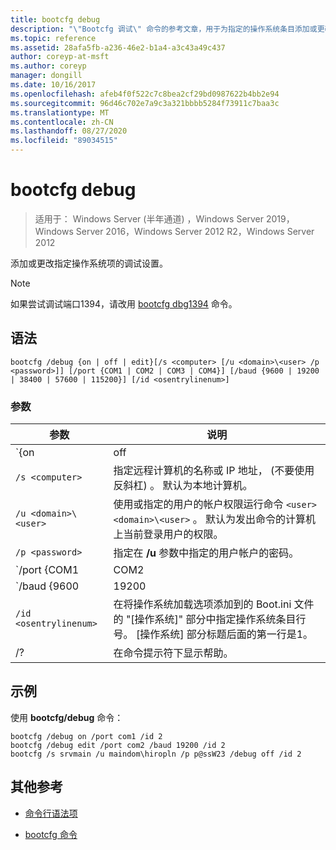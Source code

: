 ```yaml
---
title: bootcfg debug
description: "\"Bootcfg 调试\" 命令的参考文章，用于为指定的操作系统条目添加或更改调试设置。"
ms.topic: reference
ms.assetid: 28afa5fb-a236-46e2-b1a4-a3c43a49c437
author: coreyp-at-msft
ms.author: coreyp
manager: dongill
ms.date: 10/16/2017
ms.openlocfilehash: afeb4f0f522c7c8bea2cf29bd0987622b4bb2e94
ms.sourcegitcommit: 96d46c702e7a9c3a321bbbb5284f73911c7baa3c
ms.translationtype: MT
ms.contentlocale: zh-CN
ms.lasthandoff: 08/27/2020
ms.locfileid: "89034515"
---
```

# <a name="bootcfg-debug"></a>bootcfg debug

> 适用于： Windows Server (半年通道) ，Windows Server 2019，Windows Server 2016，Windows Server 2012 R2，Windows Server 2012

添加或更改指定操作系统项的调试设置。

>[!NOTE]
> 如果尝试调试端口1394，请改用 [bootcfg dbg1394](bootcfg-dbg1394.md) 命令。

## <a name="syntax"></a>语法

```
bootcfg /debug {on | off | edit}[/s <computer> [/u <domain>\<user> /p <password>]] [/port {COM1 | COM2 | COM3 | COM4}] [/baud {9600 | 19200 | 38400 | 57600 | 115200}] [/id <osentrylinenum>]
```

### <a name="parameters"></a>参数

| 参数 | 说明 |
| --------- | ----------- |
| `{on | off | edit}` | 指定端口调试的值，包括：<ul><li>**基于.** 通过将/debug 选项添加到指定的，启用远程调试支持 `<osentrylinenum>` 。</li><li>**非.** 通过从指定的中删除/debug 选项来禁用远程调试支持 <osentrylinenum> 。</li><li>**编辑.** 通过更改与指定的/debug 选项关联的值，允许更改端口和波特率设置 <osentrylinenum> 。</li></ul> |
| `/s <computer>` | 指定远程计算机的名称或 IP 地址， (不要使用反斜杠) 。 默认为本地计算机。 |
| `/u <domain>\<user>`  | 使用或指定的用户的帐户权限运行命令 `<user>` `<domain>\<user>` 。 默认为发出命令的计算机上当前登录用户的权限。 |
| `/p <password>` | 指定在 **/u** 参数中指定的用户帐户的密码。 |
| `/port {COM1 | COM2 | COM3 | COM4}` |  指定用于调试的 COM 端口。 如果禁用调试，请勿使用此参数。 |
| `/baud {9600 | 19200 | 38400 | 57600 | 115200}` | 指定用于调试的波特率。 如果禁用调试，请勿使用此参数。 |
| `/id <osentrylinenum>` | 在将操作系统加载选项添加到的 Boot.ini 文件的 "[操作系统]" 部分中指定操作系统条目行号。 [操作系统] 部分标题后面的第一行是1。 |
| /? | 在命令提示符下显示帮助。 |

## <a name="examples"></a>示例

使用 **bootcfg/debug** 命令：

```
bootcfg /debug on /port com1 /id 2
bootcfg /debug edit /port com2 /baud 19200 /id 2
bootcfg /s srvmain /u maindom\hiropln /p p@ssW23 /debug off /id 2
```

## <a name="additional-references"></a>其他参考

- [命令行语法项](command-line-syntax-key.md)

- [bootcfg 命令](bootcfg.md)
